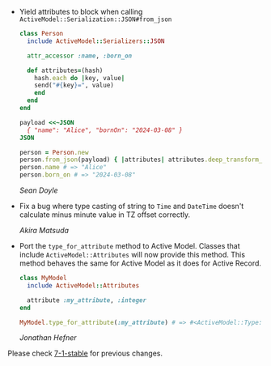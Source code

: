 *   Yield attributes to block when calling `ActiveModel::Serialization::JSON#from_json`

    ```ruby
    class Person
      include ActiveModel::Serializers::JSON

      attr_accessor :name, :born_on

      def attributes=(hash)
        hash.each do |key, value|
        send("#{key}=", value)
        end
      end
    end

    payload <<~JSON
      { "name": "Alice", "bornOn": "2024-03-08" }
    JSON

    person = Person.new
    person.from_json(payload) { |attributes| attributes.deep_transform_keys!(&:underscore) }
    person.name # => "Alice"
    person.born_on # => "2024-03-08"
    ```

    *Sean Doyle*

*   Fix a bug where type casting of string to `Time` and `DateTime` doesn't
    calculate minus minute value in TZ offset correctly.

    *Akira Matsuda*

*   Port the `type_for_attribute` method to Active Model. Classes that include
    `ActiveModel::Attributes` will now provide this method. This method behaves
    the same for Active Model as it does for Active Record.

      ```ruby
      class MyModel
        include ActiveModel::Attributes

        attribute :my_attribute, :integer
      end

      MyModel.type_for_attribute(:my_attribute) # => #<ActiveModel::Type::Integer ...>
      ```

    *Jonathan Hefner*

Please check [7-1-stable](https://github.com/rails/rails/blob/7-1-stable/activemodel/CHANGELOG.md) for previous changes.
